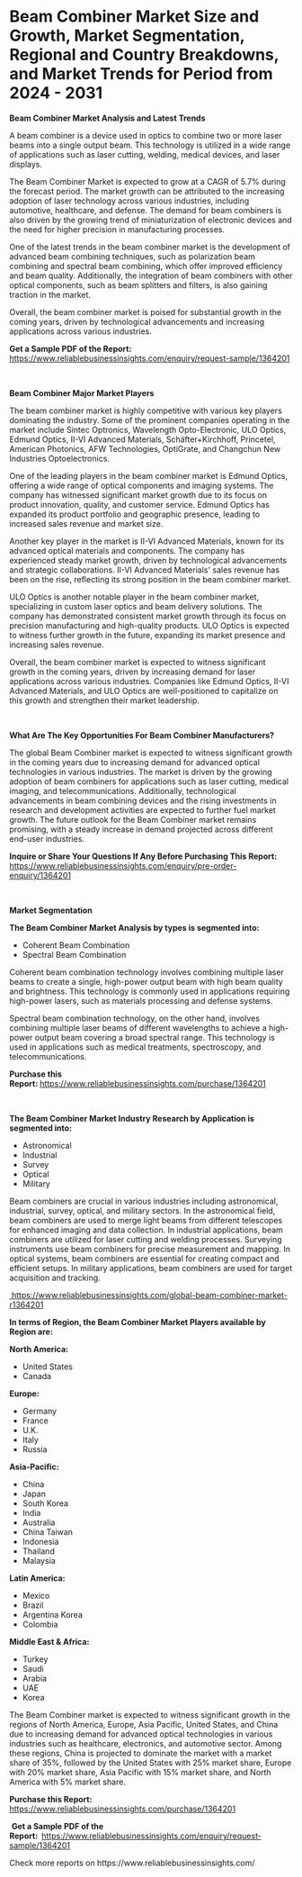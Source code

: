 <p><h1>Beam Combiner Market Size and Growth, Market Segmentation, Regional and Country Breakdowns, and Market Trends for Period from 2024 -  2031</h1></p><p><strong>Beam Combiner Market Analysis and Latest Trends</strong></p>
<p><p>A beam combiner is a device used in optics to combine two or more laser beams into a single output beam. This technology is utilized in a wide range of applications such as laser cutting, welding, medical devices, and laser displays.</p><p>The Beam Combiner Market is expected to grow at a CAGR of 5.7% during the forecast period. The market growth can be attributed to the increasing adoption of laser technology across various industries, including automotive, healthcare, and defense. The demand for beam combiners is also driven by the growing trend of miniaturization of electronic devices and the need for higher precision in manufacturing processes.</p><p>One of the latest trends in the beam combiner market is the development of advanced beam combining techniques, such as polarization beam combining and spectral beam combining, which offer improved efficiency and beam quality. Additionally, the integration of beam combiners with other optical components, such as beam splitters and filters, is also gaining traction in the market.</p><p>Overall, the beam combiner market is poised for substantial growth in the coming years, driven by technological advancements and increasing applications across various industries.</p></p>
<p><strong>Get a Sample PDF of the Report:&nbsp;</strong> <a href="https://www.reliablebusinessinsights.com/enquiry/request-sample/1364201">https://www.reliablebusinessinsights.com/enquiry/request-sample/1364201</a></p>
<p>&nbsp;</p>
<p><strong>Beam Combiner Major Market Players</strong></p>
<p><p>The beam combiner market is highly competitive with various key players dominating the industry. Some of the prominent companies operating in the market include Sintec Optronics, Wavelength Opto-Electronic, ULO Optics, Edmund Optics, II-VI Advanced Materials, Schäfter+Kirchhoff, Princetel, American Photonics, AFW Technologies, OptiGrate, and Changchun New Industries Optoelectronics.</p><p>One of the leading players in the beam combiner market is Edmund Optics, offering a wide range of optical components and imaging systems. The company has witnessed significant market growth due to its focus on product innovation, quality, and customer service. Edmund Optics has expanded its product portfolio and geographic presence, leading to increased sales revenue and market size.</p><p>Another key player in the market is II-VI Advanced Materials, known for its advanced optical materials and components. The company has experienced steady market growth, driven by technological advancements and strategic collaborations. II-VI Advanced Materials' sales revenue has been on the rise, reflecting its strong position in the beam combiner market.</p><p>ULO Optics is another notable player in the beam combiner market, specializing in custom laser optics and beam delivery solutions. The company has demonstrated consistent market growth through its focus on precision manufacturing and high-quality products. ULO Optics is expected to witness further growth in the future, expanding its market presence and increasing sales revenue.</p><p>Overall, the beam combiner market is expected to witness significant growth in the coming years, driven by increasing demand for laser applications across various industries. Companies like Edmund Optics, II-VI Advanced Materials, and ULO Optics are well-positioned to capitalize on this growth and strengthen their market leadership.</p></p>
<p>&nbsp;</p>
<p><strong>What Are The Key Opportunities For Beam Combiner Manufacturers?</strong></p>
<p><p>The global Beam Combiner market is expected to witness significant growth in the coming years due to increasing demand for advanced optical technologies in various industries. The market is driven by the growing adoption of beam combiners for applications such as laser cutting, medical imaging, and telecommunications. Additionally, technological advancements in beam combining devices and the rising investments in research and development activities are expected to further fuel market growth. The future outlook for the Beam Combiner market remains promising, with a steady increase in demand projected across different end-user industries.</p></p>
<p><strong>Inquire or Share Your Questions If Any Before Purchasing This Report:</strong> <a href="https://www.reliablebusinessinsights.com/enquiry/pre-order-enquiry/1364201">https://www.reliablebusinessinsights.com/enquiry/pre-order-enquiry/1364201</a></p>
<p>&nbsp;</p>
<p><strong>Market Segmentation</strong></p>
<p><strong>The Beam Combiner Market Analysis by types is segmented into:</strong></p>
<p><ul><li>Coherent Beam Combination</li><li>Spectral Beam Combination</li></ul></p>
<p><p>Coherent beam combination technology involves combining multiple laser beams to create a single, high-power output beam with high beam quality and brightness. This technology is commonly used in applications requiring high-power lasers, such as materials processing and defense systems. </p><p>Spectral beam combination technology, on the other hand, involves combining multiple laser beams of different wavelengths to achieve a high-power output beam covering a broad spectral range. This technology is used in applications such as medical treatments, spectroscopy, and telecommunications.</p></p>
<p><strong>Purchase this Report:&nbsp;</strong><a href="https://www.reliablebusinessinsights.com/purchase/1364201">https://www.reliablebusinessinsights.com/purchase/1364201</a></p>
<p>&nbsp;</p>
<p><strong>The Beam Combiner Market Industry Research by Application is segmented into:</strong></p>
<p><ul><li>Astronomical</li><li>Industrial</li><li>Survey</li><li>Optical</li><li>Military</li></ul></p>
<p><p>Beam combiners are crucial in various industries including astronomical, industrial, survey, optical, and military sectors. In the astronomical field, beam combiners are used to merge light beams from different telescopes for enhanced imaging and data collection. In industrial applications, beam combiners are utilized for laser cutting and welding processes. Surveying instruments use beam combiners for precise measurement and mapping. In optical systems, beam combiners are essential for creating compact and efficient setups. In military applications, beam combiners are used for target acquisition and tracking.</p></p>
<p><a href="https://www.reliablebusinessinsights.com/global-beam-combiner-market-r1364201">&nbsp;https://www.reliablebusinessinsights.com/global-beam-combiner-market-r1364201</a></p>
<p><strong>In terms of Region, the Beam Combiner Market Players available by Region are:</strong></p>
<p>
    <p> <strong> North America: </strong>
        <ul>
            <li>United States</li>
            <li>Canada</li>
        </ul>
        </p> 
    <p> <strong> Europe: </strong>
        <ul>
            <li>Germany</li>
            <li>France</li>
            <li>U.K.</li>
            <li>Italy</li>
            <li>Russia</li>
        </ul>
        </p> 
    <p> <strong> Asia-Pacific: </strong>
        <ul>
            <li>China</li>
            <li>Japan</li>
            <li>South Korea</li>
            <li>India</li>
            <li>Australia</li>
            <li>China Taiwan</li>
            <li>Indonesia</li>
            <li>Thailand</li>
            <li>Malaysia</li>
        </ul>
        </p> 
    <p> <strong> Latin America: </strong>
        <ul>
            <li>Mexico</li>
            <li>Brazil</li>
            <li>Argentina Korea</li>
            <li>Colombia</li>
        </ul>
        </p> 
    <p> <strong> Middle East & Africa: </strong>
        <ul>
            <li>Turkey</li>
            <li>Saudi</li>
            <li>Arabia</li>
            <li>UAE</li>
            <li>Korea</li>
        </ul>
    </p>
    </p>
<p><p>The Beam Combiner market is expected to witness significant growth in the regions of North America, Europe, Asia Pacific, United States, and China due to increasing demand for advanced optical technologies in various industries such as healthcare, electronics, and automotive sector. Among these regions, China is projected to dominate the market with a market share of 35%, followed by the United States with 25% market share, Europe with 20% market share, Asia Pacific with 15% market share, and North America with 5% market share.</p></p>
<p><strong>Purchase this Report: </strong><a href="https://www.reliablebusinessinsights.com/purchase/1364201">https://www.reliablebusinessinsights.com/purchase/1364201</a></p>
<p>&nbsp;<strong>Get a Sample PDF of the Report:&nbsp;&nbsp;</strong><a href="https://www.reliablebusinessinsights.com/enquiry/request-sample/1364201">https://www.reliablebusinessinsights.com/enquiry/request-sample/1364201</a></p>
<p><strong></strong></p>
<p>Check more reports on https://www.reliablebusinessinsights.com/</p>